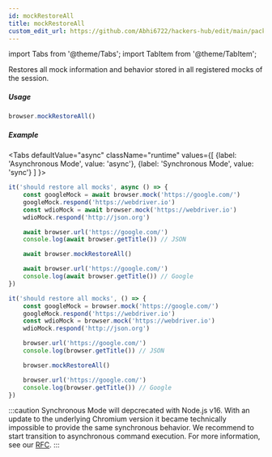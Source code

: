 ```yaml
---
id: mockRestoreAll
title: mockRestoreAll
custom_edit_url: https://github.com/Abhi6722/hackers-hub/edit/main/packages/webdriverio/src/commands/browser/mockRestoreAll.ts
---
```


import Tabs from '@theme/Tabs';
import TabItem from '@theme/TabItem';

Restores all mock information and behavior stored in all registered
mocks of the session.

##### Usage

```js
browser.mockRestoreAll()
```

##### Example
<Tabs
defaultValue="async"
className="runtime"
values={[
{label: 'Asynchronous Mode', value: 'async'},
{label: 'Synchronous Mode', value: 'sync'}
]
}>
<TabItem value="async">

```js title="mockRestoreAll.js"
it('should restore all mocks', async () => {
    const googleMock = await browser.mock('https://google.com/')
    googleMock.respond('https://webdriver.io')
    const wdioMock = await browser.mock('https://webdriver.io')
    wdioMock.respond('http://json.org')

    await browser.url('https://google.com/')
    console.log(await browser.getTitle()) // JSON

    await browser.mockRestoreAll()

    await browser.url('https://google.com/')
    console.log(await browser.getTitle()) // Google
})
```

</TabItem>
<TabItem value="sync">

```js title="mockRestoreAll.js"
it('should restore all mocks', () => {
    const googleMock = browser.mock('https://google.com/')
    googleMock.respond('https://webdriver.io')
    const wdioMock = browser.mock('https://webdriver.io')
    wdioMock.respond('http://json.org')

    browser.url('https://google.com/')
    console.log(browser.getTitle()) // JSON

    browser.mockRestoreAll()

    browser.url('https://google.com/')
    console.log(browser.getTitle()) // Google
})
```

:::caution
Synchronous Mode will depcrecated with Node.js v16. With an update to the
underlying Chromium version it became technically impossible to provide the
same synchronous behavior. We recommend to start transition to asynchronous
command execution. For more information, see our <a href="https://github.com/webdriverio/webdriverio/discussions/6702">RFC</a>.
:::
</TabItem>
</Tabs>

